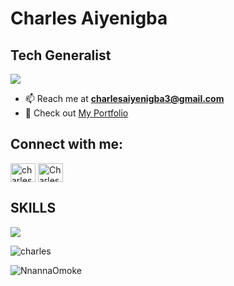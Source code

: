 Charles Aiyenigba
===========================================================================================================================================

Tech Generalist
-----------------------

![](https://komarev.com/ghpvc/?username=aiyenigbacharles&style=for-the-badge&color=brightgreen)


- 📫 Reach me at **charlesaiyenigba3@gmail.com**
- 🔗 Check out <a href="https://charles-portfolio-site-pearl.vercel.app/" target="blank">My Portfolio</a>

<h2 align="left">Connect with me:</h2>
<p align="left">
<a href="https://x.com/charlesforeal_" target="_blank"><img align="center" src="https://raw.githubusercontent.com/rahuldkjain/github-profile-readme-generator/master/src/images/icons/Social/twitter.svg" alt="charles" height="30" width="40" /></a>
<a href="https://www.linkedin.com/in/charles-aiyenigba-b6a139251/" target="blank"><img align="center" src="https://raw.githubusercontent.com/rahuldkjain/github-profile-readme-generator/master/src/images/icons/Social/linked-in-alt.svg" alt="Charles Aiyenigba" height="30" width="40" /></a>
</p>

<h2>SKILLS </h2>
<p>
  <a href="https://skillicons.dev">
    <img src="https://skillicons.dev/icons?i=anaconda,git,html,css,linux,ts,ubuntu,py,windows,vercel,powershell,kali,flask,git" />
  </a>
</p>



<p><img align="center" src="https://github-readme-streak-stats.herokuapp.com?user=aiyenigbacharles&theme=tokyonight&hide_border=true&short_numbers=true" alt="charles" /></p>
<p><img align="center" src="https://github-readme-stats.vercel.app/api/top-langs?username=aiyenigbacharles&show_icons=true&locale=en" alt="NnannaOmoke" /></p
